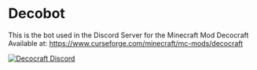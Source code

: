 # Decobot
This is the bot used in the Discord Server for the Minecraft Mod Decocraft Available at: https://www.curseforge.com/minecraft/mc-mods/decocraft

[![Decocraft Discord](https://discordapp.com/api/guilds/229690400816889856/embed.png)](https://discord.gg/bpHJXHb)

